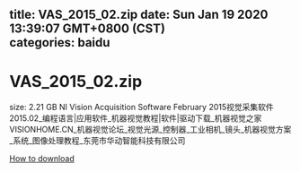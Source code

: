 
title: VAS_2015_02.zip
date: Sun Jan 19 2020 13:39:07 GMT+0800 (CST)    
categories: baidu
---

# VAS_2015_02.zip
size: 2.21 GB
 NI Vision Acquisition Software February 2015视觉采集软件2015.02_编程语言|应用软件_机器视觉教程|软件|驱动下载_机器视觉之家VISIONHOME.CN_机器视觉论坛_视觉光源_控制器_工业相机_镜头_机器视觉方案_系统_图像处理教程_东莞市华动智能科技有限公司
 

[How to download](https://bpcam.bemobtrk.com/go/2ceec3aa-1ca2-46d6-b9ff-aaa5c184517c?jno=1265)